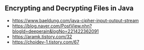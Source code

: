 ## Encrypting and Decrypting Files in Java

- https://www.baeldung.com/java-cipher-input-output-stream
- https://blog.naver.com/PostView.nhn?blogId=deeperain&logNo=221422362091
- https://aramk.tistory.com/32
- https://choidev-1.tistory.com/67
